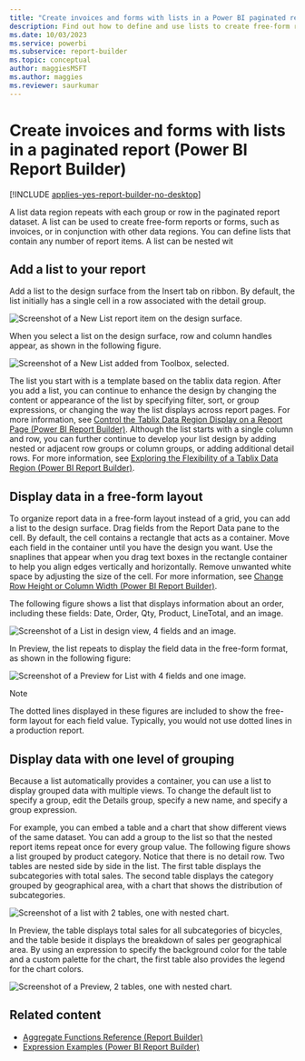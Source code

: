 ```yaml
---
title: "Create invoices and forms with lists in a Power BI paginated report | Microsoft Docs"
description: Find out how to define and use lists to create free-form reports or forms and how to use lists in conjunction with other data regions in Power BI paginated reports in Power BI Report Builder. 
ms.date: 10/03/2023
ms.service: powerbi
ms.subservice: report-builder
ms.topic: conceptual
author: maggiesMSFT
ms.author: maggies
ms.reviewer: saurkumar
---
```

# Create invoices and forms with lists in a paginated report (Power BI Report Builder)

[!INCLUDE [applies-yes-report-builder-no-desktop](../../includes/applies-yes-report-builder-no-desktop.md)]

  A list data region repeats with each group or row in the paginated report dataset. A list can be used to create free-form reports or forms, such as invoices, or in conjunction with other data regions. You can define lists that contain any number of report items. A list can be nested wit  
  
  
  
##  <a name="AddingList"></a> Add a list to your report  
 Add a list to the design surface from the Insert tab on ribbon. By default, the list initially has a single cell in a row associated with the detail group.  
  
 ![Screenshot of a New List report item on the design surface.](media/list-template-new.gif "Screenshot of a New List report item on the design surface.")  
  
 When you select a list on the design surface, row and column handles appear, as shown in the following figure.  
  
 ![Screenshot of a New List added from Toolbox, selected.](media/list-template-new-selected.gif "Screenshot of a New List added from Toolbox, selected.")  
  
 The list you start with is a template based on the tablix data region. After you add a list, you can continue to enhance the design by changing the content or appearance of the list by specifying filter, sort, or group expressions, or changing the way the list displays across report pages. For more information, see [Control the Tablix Data Region Display on a Report Page &#40;Power BI Report Builder&#41;](control-tablix-data-region-display-report-page.md). Although the list starts with a single column and row, you can further continue to develop your list design by adding nested or adjacent row groups or column groups, or adding additional detail rows. For more information, see [Exploring the Flexibility of a Tablix Data Region &#40;Power BI Report Builder&#41;](explore-flexibility-tablix-data-region-report-builder.md).  
  
  
##  <a name="DisplayingLayout"></a> Display data in a free-form layout  
 To organize report data in a free-form layout instead of a grid, you can add a list to the design surface. Drag fields from the Report Data pane to the cell. By default, the cell contains a rectangle that acts as a container. Move each field in the container until you have the design you want. Use the snaplines that appear when you drag text boxes in the rectangle container to help you align edges vertically and horizontally. Remove unwanted white space by adjusting the size of the cell. For more information, see [Change Row Height or Column Width &#40;Power BI Report Builder&#41;](change-row-height-column-width-report-builder.md).  
  
 The following figure shows a list that displays information about an order, including these fields: Date, Order, Qty, Product, LineTotal, and an image.  
  
 ![Screenshot of a List in design view, 4 fields and an image.](media/basic-list-form-design.gif "Screenshot of a List in design view, 4 fields and an image.")  
  
 In Preview, the list repeats to display the field data in the free-form format, as shown in the following figure:  
  
 ![Screenshot of a Preview for List with 4 fields and one image.](media/basic-list-form-preview.gif "Screenshot of a Preview for List with 4 fields and one image.")  
  
> [!NOTE]  
>  The dotted lines displayed in these figures are included to show the free-form layout for each field value. Typically, you would not use dotted lines in a production report.  
  
  
##  <a name="DisplayingGrouping"></a> Display data with one level of grouping  
 Because a list automatically provides a container, you can use a list to display grouped data with multiple views. To change the default list to specify a group, edit the Details group, specify a new name, and specify a group expression.  
  
 For example, you can embed a table and a chart that show different views of the same dataset. You can add a group to the list so that the nested report items repeat once for every group value. The following figure shows a list grouped by product category. Notice that there is no detail row. Two tables are nested side by side in the list. The first table displays the subcategories with total sales. The second table displays the category grouped by geographical area, with a chart that shows the distribution of subcategories.  
  
 ![Screenshot of a list with 2 tables, one with nested chart.](media/basic-list-group-design.gif "Screenshot of a list with 2 tables, one with nested chart.")  
  
 In Preview, the table displays total sales for all subcategories of bicycles, and the table beside it displays the breakdown of sales per geographical area. By using an expression to specify the background color for the table and a custom palette for the chart, the first table also provides the legend for the chart colors.  
  
 ![Screenshot of a Preview, 2 tables, one with nested chart.](media/basic-list-group-preview.gif "Screenshot of a Preview, 2 tables, one with nested chart.")  

## Related content

- [Aggregate Functions Reference (Report Builder&#41;](/sql/reporting-services/report-design/report-builder-functions-aggregate-functions-reference)   
- [Expression Examples &#40;Power BI Report Builder&#41;](../../paginated-reports/expressions/report-builder-expression-examples.md)  
  
  
